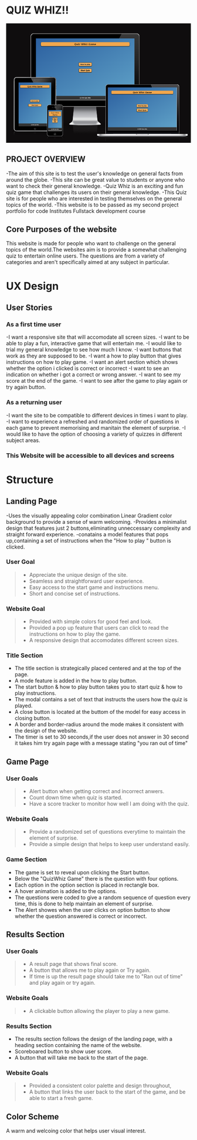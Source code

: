 # QUIZ WHIZ!!

![Website Mockup](assets/images/am-i-responsive.PNG)

## PROJECT OVERVIEW

-The aim of this site is to test the user's knowledge on general facts from around the globe.
-This site can be great value to students or anyone who want to check their general knowledge.
-Quiz Whiz is an exciting and fun quiz game that challenges its users on their general knowledge.
-This Quiz site is for people who are interested in testing themselves on the general topics of the world.
-This website is to be passed as my second project portfolio for code Institutes Fullstack development course

## Core Purposes of the website
This website is made for people who want to challenge on the general topics of the world.The websites aim is to provide a somewhat challenging quiz to entertain online users. The questions are from a variety of categories and aren't specifically aimed at any subject in particular.

# UX Design

## User Stories

### As a first time user

-I want a responsive site that will accomodate all screen sizes.
-I want to be able to play a fun, interactive game that will entertain me.
-I would like to trial my general knowledge to see how much I know.
-I want buttons that work as they are supposed to be.
-I want a how to play button that gives instructions on how to play game.
-I want an alert section which shows whether the option i clicked is correct or incorrect
-I want to see an indication on whether i got a correct or wrong answer.
-I want to see my score at the end of the game.
-I want to see after the game to play again or try again button.

### As a returning user

-I want the site to be compatible to different devices in times i want to play.
-I want to experience a refreshed and randomized order of questions in each game to prevent memorising and manitain the element of surprise.
-I would like to have the option of choosing a variety of quizzes in different subject areas.

### This Website will be accessible to all devices and screens

# Structure

## Landing Page

-Uses the visually appealing color combination Linear Gradient color background to provide a sense of warm welcoming.
-Provides a minimalist design that features just 2 buttons,eliminating unneccessary complexity and straight forward experience.
-conatains a model features that pops up,containing a set of instructions when the "How to play " button is clicked.

### User Goal

  > - Appreciate the unique design of the site.
  > - Seamless and straightforward user experience.
  > - Easy access to the start game and instructions menu.
  > - Short and concise set of instructions.
        
### Website Goal  
  > - Provided with simple colors for good feel and look.
  > - Provided a pop up feature that users can click to read the instructions on how to play the game.
  > - A responsive design that accomodates different screen sizes.

### Title Section

- The title section is strategically placed centered and at the top of the page.
- A mode feature is added in the how to play button.
- The start button & how to play button takes you to start quiz & how to play instructions.
- The modal contains a set of text that instructs the users how the quiz is played. 
- A close button is located at the buttom of the model for easy access in closing button.
- A border and border-radius around the mode makes it consistent with the design of the website.
- The timer is set to 30 seconds,if the user does not answer in 30 second it takes him try again page with a message stating "you ran out of time"

## Game Page

### User Goals
> - Alert button when getting correct and incorrect anwers.
> - Count down time when quiz is started.
> - Have a score tracker to monitor how well I am doing with the quiz.

### Website Goals
  
  > - Provide a randomized set of questions everytime to maintain the element of surprise.
  > - Provide a simple design that helps to keep user understand easily.

### Game Section
- The game is set to reveal upon clicking the Start button.
- Below the "QuizWhiz Game" there is the question with four options.
- Each option in the option section is placed in rectangle box.
- A hover animation is added to the options.
- The questions were coded to give a random sequence of question every time, this is done to help maintain an element of surprise.
- The Alert showes when the user clicks on option button to show whether the question answered is correct or incorrect.

## Results Section

### User Goals
  
  > - A result page that shows final score.
  > - A button that allows me to play again or Try again.
  > - If time is up the result page should take me to "Ran out of time" and play again or try again.

### Website Goals
  
  > - A clickable button allowing the player to play a new game.

### Results Section

- The results section follows the design of the landing page, with a heading section containing the name of the website.
- Scoreboared button to show user score.
- A button that will take me back to the start of the page.

### Website Goals

> - Provided a consistent color palette and design throughout,
> - A button that links the user back to the start of the game, and be able to start a fresh game.

## Color Scheme
A warm and welcoing color that helps user visual interest.


